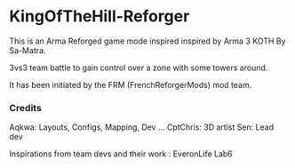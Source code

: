 # KingOfTheHill-Reforger

This is an Arma Reforged game mode inspired inspired by Arma 3 KOTH By Sa-Matra.

3vs3 team battle to gain control over a zone with some towers around.

It has been initiated by the FRM (FrenchReforgerMods) mod team.

### Credits

Aqkwa: Layouts, Configs, Mapping, Dev ...
CptChris: 3D artist
Sen: Lead dev

Inspirations from team devs and their work :
EveronLife
Lab6